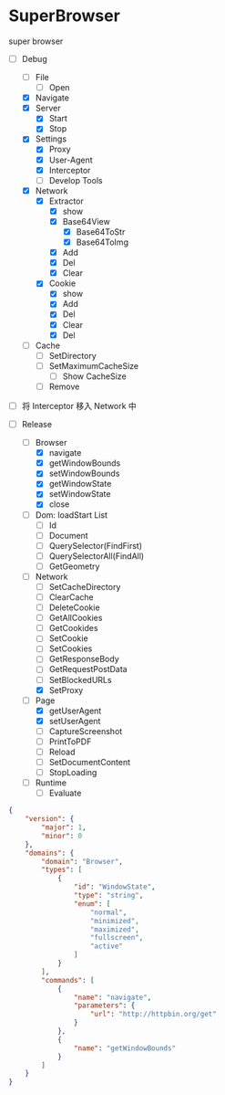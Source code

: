 # SuperBrowser
super browser

- [ ] Debug
  - [ ] File
    - [ ] Open
  - [x] Navigate
  - [x] Server
    - [x] Start
    - [x] Stop
  - [x] Settings
    - [x] Proxy
    - [x] User-Agent
    - [x] Interceptor
    - [ ] Develop Tools
  - [x] Network
    - [x] Extractor
      - [x] show
      - [x] Base64View
        - [x] Base64ToStr
        - [x] Base64ToImg
      - [x] Add
      - [x] Del
      - [x] Clear
    - [x] Cookie
      - [x] show
      - [x] Add
      - [x] Del
      - [x] Clear
      - [x] Del
  - [ ] Cache
    - [ ] SetDirectory
    - [ ] SetMaximumCacheSize
      - [ ] Show CacheSize
    - [ ] Remove

- [ ] 将 Interceptor 移入 Network 中



- [ ] Release
  - [ ] Browser
    - [x] navigate
    - [x] getWindowBounds
    - [x] setWindowBounds
    - [x] getWindowState
    - [x] setWindowState
    - [x] close
  - [ ] Dom: loadStart List<QWebElement>
    - [ ] Id
    - [ ] Document
    - [ ] QuerySelector(FindFirst)
    - [ ] QuerySelectorAll(FindAll)
    - [ ] GetGeometry
  - [ ] Network
    - [ ] SetCacheDirectory
    - [ ] ClearCache
    - [ ] DeleteCookie
    - [ ] GetAllCookies
    - [ ] GetCookides
    - [ ] SetCookie
    - [ ] SetCookies
    - [ ] GetResponseBody
    - [ ] GetRequestPostData
    - [ ] SetBlockedURLs
    - [x] SetProxy
  - [ ] Page
    - [x] getUserAgent
    - [x] setUserAgent
    - [ ] CaptureScreenshot
    - [ ] PrintToPDF
    - [ ] Reload
    - [ ] SetDocumentContent
    - [ ] StopLoading
  - [ ] Runtime
    - [ ] Evaluate

```json
{
    "version": {
        "major": 1,
        "minor": 0
    },
    "domains": {
        "domain": "Browser",
        "types": [
            {
                "id": "WindowState",
                "type": "string",
                "enum": [
                    "normal",
                    "minimized",
                    "maximized",
                    "fullscreen",
                    "active"
                ]
            }
        ],
        "commands": [
            {
                "name": "navigate",
                "parameters": {
                    "url": "http://httpbin.org/get"
                }
            },
            {
                "name": "getWindowBounds"
            }
        ]
    }
}
```



